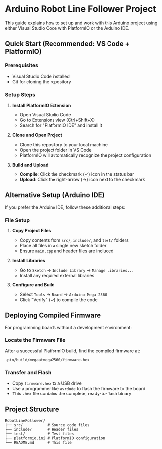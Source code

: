 # Arduino Robot Line Follower Project

This guide explains how to set up and work with this Arduino project using either Visual Studio Code with PlatformIO or the Arduino IDE.

## Quick Start (Recommended: VS Code + PlatformIO)

### Prerequisites
- Visual Studio Code installed
- Git for cloning the repository

### Setup Steps
1. **Install PlatformIO Extension**
   - Open Visual Studio Code
   - Go to Extensions view (Ctrl+Shift+X)
   - Search for "PlatformIO IDE" and install it

2. **Clone and Open Project**
   - Clone this repository to your local machine
   - Open the project folder in VS Code
   - PlatformIO will automatically recognize the project configuration

3. **Build and Upload**
   - **Compile**: Click the checkmark (✓) icon in the status bar
   - **Upload**: Click the right-arrow (→) icon next to the checkmark

## Alternative Setup (Arduino IDE)

If you prefer the Arduino IDE, follow these additional steps:

### File Setup
1. **Copy Project Files**
   - Copy contents from `src/`, `include/`, and `test/` folders
   - Place all files in a single new sketch folder
   - Ensure `main.cpp` and header files are included

2. **Install Libraries**
   - Go to `Sketch` → `Include Library` → `Manage Libraries...`
   - Install any required external libraries

3. **Configure and Build**
   - Select `Tools` → `Board` → `Arduino Mega 2560`
   - Click "Verify" (✓) to compile the code

## Deploying Compiled Firmware

For programming boards without a development environment:

### Locate the Firmware File
After a successful PlatformIO build, find the compiled firmware at:
```
.pio/build/megaatmega2560/firmware.hex
```

### Transfer and Flash
- Copy `firmware.hex` to a USB drive
- Use a programmer like `avrdude` to flash the firmware to the board
- This `.hex` file contains the complete, ready-to-flash binary

## Project Structure
```
RobotLineFollower/
├── src/           # Source code files
├── include/       # Header files
├── test/          # Test files
├── platformio.ini # PlatformIO configuration
└── README.md      # This file
```